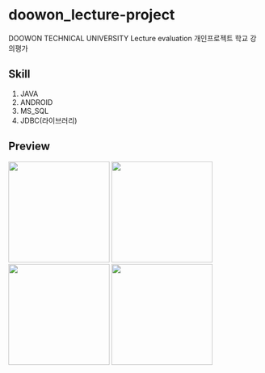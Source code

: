 # doowon_lecture-project
DOOWON TECHNICAL UNIVERSITY  Lecture evaluation
개인프로젝트 학교 강의평가

Skill
-----
1. JAVA
2. ANDROID 
3. MS_SQL
4. JDBC(라이브러리)

Preview
--------
<div>
 <img width=200px src="https://user-images.githubusercontent.com/32770277/53858589-2d04da00-401e-11e9-8b85-ce0a9e48ea96.PNG"/>
 <img width=200px src="https://user-images.githubusercontent.com/32770277/53858591-2f673400-401e-11e9-8e20-05640e388412.PNG"/>
 <img width=200px src="https://user-images.githubusercontent.com/32770277/53858594-30986100-401e-11e9-88d6-274d8c63998c.PNG"/>
 <img width=200px src="https://user-images.githubusercontent.com/32770277/53858597-31c98e00-401e-11e9-8cbe-5a3060e4b16e.PNG"/>
</div>
